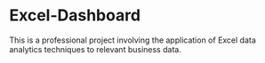 # Excel-Dashboard
This is a professional project involving the application of Excel data analytics techniques to relevant business data.
